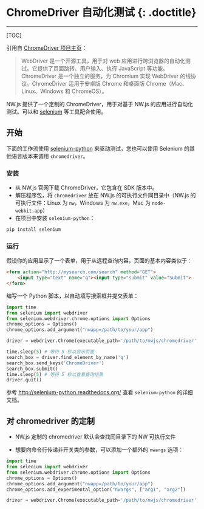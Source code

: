 # ChromeDriver 自动化测试 {: .doctitle}
---

[TOC]

引用自 [ChromeDriver 项目主页](https://sites.google.com/a/chromium.org/chromedriver/)：

> WebDriver 是一个开源工具，用于对 web 应用进行跨浏览器的自动化测试。它提供了页面跳转、用户输入、执行 JavaScript 等功能。
> ChromeDriver 是一个独立的服务，为 Chromium 实现 WebDriver 的线协议。ChromeDriver 适用于安卓版 Chrome 和桌面版 Chrome（Mac、Linux、Windows 和 ChromeOS）。

NW.js 提供了一个定制的 ChromeDriver，用于对基于 NW.js 的应用进行自动化测试。可以和 [selenium](http://docs.seleniumhq.org/) 等工具配合使用。

## 开始

下面的工作流使用 [selenium-python](http://selenium-python.readthedocs.org/) 来驱动测试，您也可以使用 Selenium 的其他语言版本来调用 `chromedriver`。

### 安装

* 从 NW.js 官网下载 ChromeDriver，它包含在 SDK 版本中。
* 解压程序包，将 `chromedriver` 放在 NW.js 的可执行文件同目录中（NW.js 的可执行文件：Linux 为 `nw`，Windows 为 `nw.exe`，Mac 为 `node-webkit.app`）
* 在项目中安装 `selenium-python`：
```bash
pip install selenium
```

### 运行

假设你的应用显示了一个表单，用于从远程查询内容，页面的基本内容类似于：
```html
<form action="http://mysearch.com/search" method="GET">
    <input type="text" name="q"><input type="submit" value="Submit">
</form>
```

编写一个 Python 脚本，以自动填写搜索框并提交表单：
```python
import time
from selenium import webdriver
from selenium.webdriver.chrome.options import Options
chrome_options = Options()
chrome_options.add_argument("nwapp=/path/to/your/app")

driver = webdriver.Chrome(executable_path='/path/to/nwjs/chromedriver', chrome_options=chrome_options)

time.sleep(5) # 等待 5 秒以显示页面
search_box = driver.find_element_by_name('q')
search_box.send_keys('ChromeDriver')
search_box.submit()
time.sleep(5) # 等待 5 秒以查看查询结果
driver.quit()
```

参考 http://selenium-python.readthedocs.org/ 查看 `selenium-python` 的详细文档。

## 对 chromedriver 的定制

* NW.js 定制的 chromedriver 默认会查找同目录下的 NW 可执行文件

* 想要向命令行传递非开关类的参数，可以添加一个额外的 `nwargs` 选项：
```python
import time
from selenium import webdriver
from selenium.webdriver.chrome.options import Options
chrome_options = Options()
chrome_options.add_argument("nwapp=/path/to/your/app")
chrome_options.add_experimental_option("nwargs", ["arg1", "arg2"])

driver = webdriver.Chrome(executable_path='/path/to/nwjs/chromedriver', chrome_options=chrome_options)
```